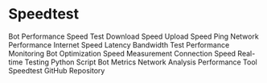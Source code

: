 # Speedtest
Bot Performance Speed Test Download Speed Upload Speed Ping Network Performance Internet Speed Latency Bandwidth Test Performance Monitoring Bot Optimization Speed Measurement Connection Speed Real-time Testing Python Script Bot Metrics Network Analysis Performance Tool Speedtest GitHub Repository
